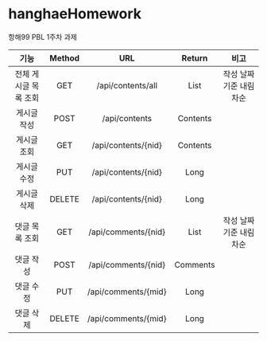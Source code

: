 # hanghaeHomework
항해99 PBL 1주차 과제

  |**기능**|**Method**|**URL**|**Return**|**비고**
  |:---:|:---:|:---:|:---:|:---:|
  |전체 게시글 목록 조회|GET|/api/contents/all|List<Contents>|작성 날짜 기준 내림차순|
  |게시글 작성|POST|/api/contents|Contents|
  |게시글 조회|GET|/api/contents/{nid}|Contents|
  |게시글 수정|PUT|/api/contents/{nid}|Long|
  |게시글 삭제|DELETE|/api/contents/{nid}|Long|
  |댓글 목록 조회|GET|/api/comments/{nid}|List<Comments>|작성 날짜 기준 내림차순|
  |댓글 작성|POST|/api/comments/{nid}|Comments|
  |댓글 수정|PUT|/api/comments/{mid}|Long|
  |댓글 삭제|DELETE|/api/comments/{mid}|Long|
